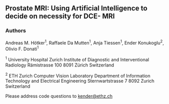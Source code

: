 ## Prostate MRI: Using Artificial Intelligence to decide on necessity for DCE- MRI
### Authors
Andreas M. Hötker<sup>1</sup>, Raffaele Da Mutten<sup>1</sup>, Anja Tiessen<sup>1</sup>, Ender Konukoglu<sup>2</sup>, Olivio F. Donati<sup>1</sup>

<sup>1</sup> University Hospital Zurich
Institute of Diagnostic and Interventional Radiology 
Rämistrasse 100
8091 Zürich
Switzerland

<sup>2</sup>
ETH Zurich
Computer Vision Laboratory
Department of Information Technology and Electrical Engineering
Sternwartstrasse 7
8092 Zurich
Switzerland

Please address code questions to kender@ethz.ch

